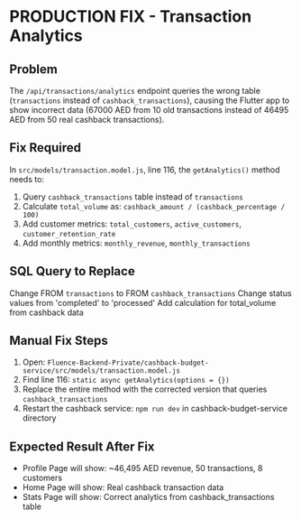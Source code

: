 # PRODUCTION FIX - Transaction Analytics

## Problem
The `/api/transactions/analytics` endpoint queries the wrong table (`transactions` instead of `cashback_transactions`), causing the Flutter app to show incorrect data (67000 AED from 10 old transactions instead of 46495 AED from 50 real cashback transactions).

## Fix Required
In `src/models/transaction.model.js`, line 116, the `getAnalytics()` method needs to:
1. Query `cashback_transactions` table instead of `transactions`
2. Calculate `total_volume` as: `cashback_amount / (cashback_percentage / 100)`
3. Add customer metrics: `total_customers`, `active_customers`, `customer_retention_rate`
4. Add monthly metrics: `monthly_revenue`, `monthly_transactions`

## SQL Query to Replace
Change FROM `transactions` to FROM `cashback_transactions`
Change status values from 'completed' to 'processed'
Add calculation for total_volume from cashback data

## Manual Fix Steps
1. Open: `Fluence-Backend-Private/cashback-budget-service/src/models/transaction.model.js`
2. Find line 116: `static async getAnalytics(options = {})`
3. Replace the entire method with the corrected version that queries `cashback_transactions`
4. Restart the cashback service: `npm run dev` in cashback-budget-service directory

## Expected Result After Fix
- Profile Page will show: ~46,495 AED revenue, 50 transactions, 8 customers
- Home Page will show: Real cashback transaction data
- Stats Page will show: Correct analytics from cashback_transactions table
